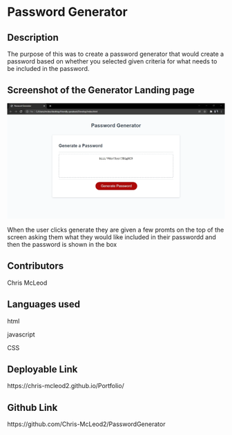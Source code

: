 
<h1>Password Generator</h1>
<h2> Description </h2>
  <p>The purpose of this was to create a password generator that would create a password based on whether you selected given criteria for what needs to be included in the password. </p>


<h2>Screenshot of the Generator Landing page</h2>
 <img src="./develop/PasswordLanding.png"/>

<p> When the user clicks generate they are given a few promts on the top of the screen asking them what they would like included in their passwordd and then the password is shown in the box </p>

  <h2>Contributors</h2>
  <p>
  <p>Chris McLeod</p>    
<h2>Languages used</h2>
<p>html</p>
<p>javascript</p>
<p>CSS</p>

 <h2> Deployable Link</h2>
https://chris-mcleod2.github.io/Portfolio/
<h2> Github Link </h2>
https://github.com/Chris-McLeod2/PasswordGenerator 
